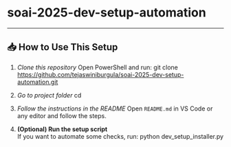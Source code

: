 # soai-2025-dev-setup-automation

---
## 📥 How to Use This Setup

1. *Clone this repository* 
   Open PowerShell and run:
     git clone https://github.com/tejaswiniburgula/soai-2025-dev-setup-automation.git

2.  *Go to project folder*
   cd <soai-2025-dev-setup-automation>

3. *Follow the instructions in the README*
   Open `README.md` in VS Code or any editor and follow the steps.

4. **(Optional) Run the setup script**  
   If you want to automate some checks, run:
   python dev_setup_installer.py
